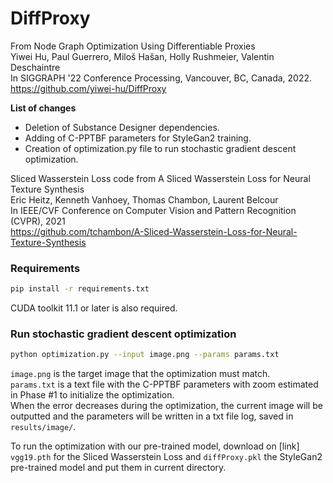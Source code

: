 # DiffProxy

From Node Graph Optimization Using Differentiable Proxies   
Yiwei Hu, Paul Guerrero, Miloš Hašan, Holly Rushmeier, Valentin Deschaintre   
In SIGGRAPH '22 Conference Processing, Vancouver, BC, Canada, 2022.   
https://github.com/yiwei-hu/DiffProxy

**List of changes**   
- Deletion of Substance Designer dependencies.   
- Adding of C-PPTBF parameters for StyleGan2 training.   
- Creation of optimization.py file to run stochastic gradient descent optimization.   


Sliced Wasserstein Loss code from A Sliced Wasserstein Loss for Neural Texture Synthesis   
Eric Heitz, Kenneth Vanhoey, Thomas Chambon, Laurent Belcour   
In IEEE/CVF Conference on Computer Vision and Pattern Recognition (CVPR), 2021   
https://github.com/tchambon/A-Sliced-Wasserstein-Loss-for-Neural-Texture-Synthesis

### Requirements
```bash 
pip install -r requirements.txt
```

CUDA toolkit 11.1 or later is also required.

### Run stochastic gradient descent optimization
```bash 
python optimization.py --input image.png --params params.txt
```

`image.png` is the target image that the optimization must match.   
`params.txt` is a text file with the C-PPTBF parameters with zoom estimated in Phase #1 to initialize the optimization.   
When the error decreases during the optimization, the current image will be outputted and the parameters will be written in a txt file log, saved in `results/image/`.

To run the optimization with our pre-trained model, download on [link] `vgg19.pth` for the Sliced Wasserstein Loss and `diffProxy.pkl` the StyleGan2 pre-trained model and put them in current directory.

